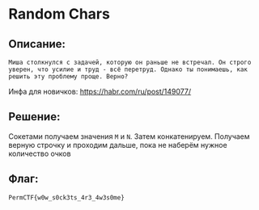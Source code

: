 # Random Chars
## Описание:
`Миша столкнулся с задачей, которую он раньше не встречал. Он строго уверен, что усилие и труд - всё перетруд. Однако ты понимаешь, как решить эту проблему проще. Верно?`

Инфа для новичков:
https://habr.com/ru/post/149077/

## Решение:
Сокетами получаем значения `M` и `N`. Затем конкатенируем. Получаем верную строчку и проходим дальше, пока не наберём нужное количество очков

## Флаг:
`PermCTF{w0w_s0ck3ts_4r3_4w3s0me}`
